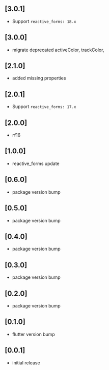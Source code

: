 ## [3.0.1]

* Support `reactive_forms: 18.x`

## [3.0.0]

* migrate deprecated activeColor, trackColor,

## [2.1.0]

* added missing properties

## [2.0.1]

* Support `reactive_forms: 17.x`

## [2.0.0]

* rf16

## [1.0.0]

* reactive_forms update

## [0.6.0]

* package version bump

## [0.5.0]

* package version bump

## [0.4.0]

* package version bump

## [0.3.0]

* package version bump

## [0.2.0]

* package version bump

## [0.1.0]

* flutter version bump

## [0.0.1]

* initial release